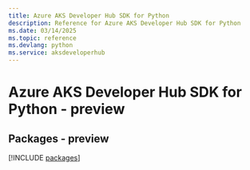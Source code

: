 ```yaml
---
title: Azure AKS Developer Hub SDK for Python
description: Reference for Azure AKS Developer Hub SDK for Python
ms.date: 03/14/2025
ms.topic: reference
ms.devlang: python
ms.service: aksdeveloperhub
---
```

# Azure AKS Developer Hub SDK for Python - preview
## Packages - preview
[!INCLUDE [packages](aks-developer-hub-index.md)]